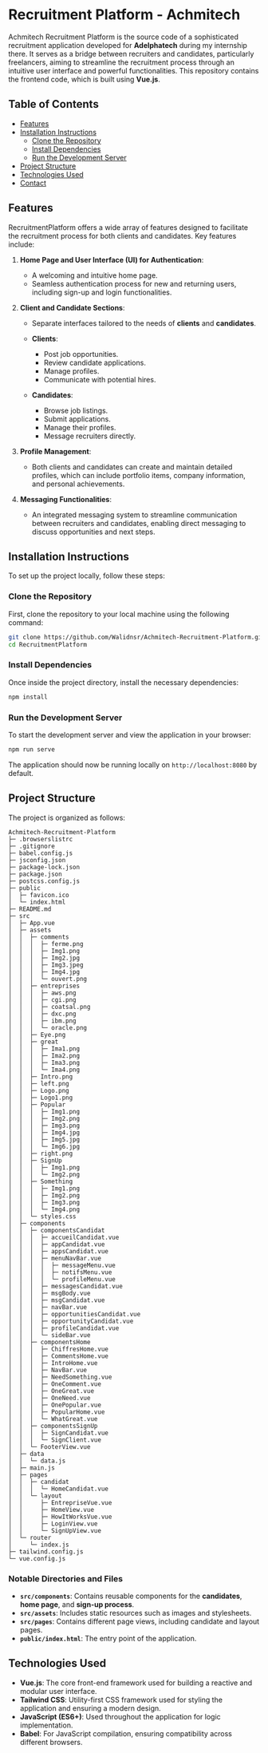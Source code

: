 # Recruitment Platform - Achmitech

Achmitech Recruitment Platform is the source code of a sophisticated recruitment application developed for **Adelphatech** during my internship there. It serves as a bridge between recruiters and candidates, particularly freelancers, aiming to streamline the recruitment process through an intuitive user interface and powerful functionalities. This repository contains the frontend code, which is built using **Vue.js**.

## Table of Contents
- [Features](#features)
- [Installation Instructions](#installation-instructions)
  - [Clone the Repository](#clone-the-repository)
  - [Install Dependencies](#install-dependencies)
  - [Run the Development Server](#run-the-development-server)
- [Project Structure](#project-structure)
- [Technologies Used](#technologies-used)
- [Contact](#contact)

## Features
RecruitmentPlatform offers a wide array of features designed to facilitate the recruitment process for both clients and candidates. Key features include:

1. **Home Page and User Interface (UI) for Authentication**:
   - A welcoming and intuitive home page.
   - Seamless authentication process for new and returning users, including sign-up and login functionalities.

2. **Client and Candidate Sections**:
   - Separate interfaces tailored to the needs of **clients** and **candidates**.

   - **Clients**:
     - Post job opportunities.
     - Review candidate applications.
     - Manage profiles.
     - Communicate with potential hires.

   - **Candidates**:
     - Browse job listings.
     - Submit applications.
     - Manage their profiles.
     - Message recruiters directly.

3. **Profile Management**:
   - Both clients and candidates can create and maintain detailed profiles, which can include portfolio items, company information, and personal achievements.

4. **Messaging Functionalities**:
   - An integrated messaging system to streamline communication between recruiters and candidates, enabling direct messaging to discuss opportunities and next steps.

## Installation Instructions
To set up the project locally, follow these steps:

### Clone the Repository
First, clone the repository to your local machine using the following command:

```bash
git clone https://github.com/Walidnsr/Achmitech-Recruitment-Platform.git
cd RecruitmentPlatform
```

### Install Dependencies
Once inside the project directory, install the necessary dependencies:

```bash
npm install
```

### Run the Development Server
To start the development server and view the application in your browser:

```bash
npm run serve
```

The application should now be running locally on `http://localhost:8080` by default.

## Project Structure
The project is organized as follows:

```
Achmitech-Recruitment-Platform
├─ .browserslistrc
├─ .gitignore
├─ babel.config.js
├─ jsconfig.json
├─ package-lock.json
├─ package.json
├─ postcss.config.js
├─ public
│  ├─ favicon.ico
│  └─ index.html
├─ README.md
├─ src
│  ├─ App.vue
│  ├─ assets
│  │  ├─ comments
│  │  │  ├─ ferme.png
│  │  │  ├─ Img1.png
│  │  │  ├─ Img2.jpg
│  │  │  ├─ Img3.jpeg
│  │  │  ├─ Img4.jpg
│  │  │  └─ ouvert.png
│  │  ├─ entreprises
│  │  │  ├─ aws.png
│  │  │  ├─ cgi.png
│  │  │  ├─ coatsal.png
│  │  │  ├─ dxc.png
│  │  │  ├─ ibm.png
│  │  │  └─ oracle.png
│  │  ├─ Eye.png
│  │  ├─ great
│  │  │  ├─ Ima1.png
│  │  │  ├─ Ima2.png
│  │  │  ├─ Ima3.png
│  │  │  └─ Ima4.png
│  │  ├─ Intro.png
│  │  ├─ left.png
│  │  ├─ Logo.png
│  │  ├─ Logo1.png
│  │  ├─ Popular
│  │  │  ├─ Img1.png
│  │  │  ├─ Img2.png
│  │  │  ├─ Img3.png
│  │  │  ├─ Img4.jpg
│  │  │  ├─ Img5.jpg
│  │  │  └─ Img6.jpg
│  │  ├─ right.png
│  │  ├─ SignUp
│  │  │  ├─ Img1.png
│  │  │  └─ Img2.png
│  │  ├─ Something
│  │  │  ├─ Img1.png
│  │  │  ├─ Img2.png
│  │  │  ├─ Img3.png
│  │  │  └─ Img4.png
│  │  └─ styles.css
│  ├─ components
│  │  ├─ componentsCandidat
│  │  │  ├─ accueilCandidat.vue
│  │  │  ├─ appCandidat.vue
│  │  │  ├─ appsCandidat.vue
│  │  │  ├─ menuNavBar.vue
│  │  │  │  ├─ messageMenu.vue
│  │  │  │  ├─ notifsMenu.vue
│  │  │  │  └─ profileMenu.vue
│  │  │  ├─ messagesCandidat.vue
│  │  │  ├─ msgBody.vue
│  │  │  ├─ msgCandidat.vue
│  │  │  ├─ navBar.vue
│  │  │  ├─ opportunitiesCandidat.vue
│  │  │  ├─ opportunityCandidat.vue
│  │  │  ├─ profileCandidat.vue
│  │  │  └─ sideBar.vue
│  │  ├─ componentsHome
│  │  │  ├─ ChiffresHome.vue
│  │  │  ├─ CommentsHome.vue
│  │  │  ├─ IntroHome.vue
│  │  │  ├─ NavBar.vue
│  │  │  ├─ NeedSomething.vue
│  │  │  ├─ OneComment.vue
│  │  │  ├─ OneGreat.vue
│  │  │  ├─ OneNeed.vue
│  │  │  ├─ OnePopular.vue
│  │  │  ├─ PopularHome.vue
│  │  │  └─ WhatGreat.vue
│  │  ├─ componentsSignUp
│  │  │  ├─ SignCandidat.vue
│  │  │  └─ SignClient.vue
│  │  └─ FooterView.vue
│  ├─ data
│  │  └─ data.js
│  ├─ main.js
│  ├─ pages
│  │  ├─ candidat
│  │  │  └─ HomeCandidat.vue
│  │  └─ layout
│  │     ├─ EntrepriseVue.vue
│  │     ├─ HomeView.vue
│  │     ├─ HowItWorksVue.vue
│  │     ├─ LoginView.vue
│  │     └─ SignUpView.vue
│  └─ router
│     └─ index.js
├─ tailwind.config.js
└─ vue.config.js
```

### Notable Directories and Files
- **`src/components`**: Contains reusable components for the **candidates**, **home page**, and **sign-up process**.
- **`src/assets`**: Includes static resources such as images and stylesheets.
- **`src/pages`**: Contains different page views, including candidate and layout pages.
- **`public/index.html`**: The entry point of the application.

## Technologies Used
- **Vue.js**: The core front-end framework used for building a reactive and modular user interface.
- **Tailwind CSS**: Utility-first CSS framework used for styling the application and ensuring a modern design.
- **JavaScript (ES6+)**: Used throughout the application for logic implementation.
- **Babel**: For JavaScript compilation, ensuring compatibility across different browsers.


